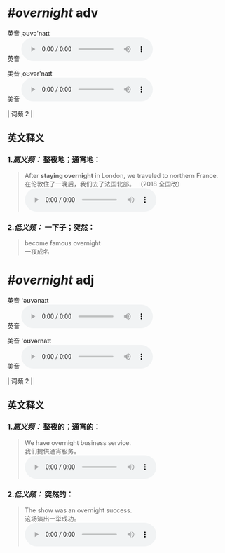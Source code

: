 # ***\#overnight*** adv
英音 ˌəʊvə'naɪt  
英音
<audio src="./media/Overnight-adv-B.aac" controls="controls"></audio>

美音 ˌoʊvər'naɪt  
美音
<audio src="./media/overnight.aac" controls="controls"></audio>



| 词频 2 |  

英文释义
---
### 1.*高义频：* **整夜地；通宵地：**  

 > After **staying overnight** in London, we traveled to northern France.  
 > 在伦敦住了一晚后，我们去了法国北部。  （2018 全国改）  
<audio src="./media/After staying overnight in London_AAC.aac" controls="controls"></audio>

### 2.*低义频：* **一下子；突然：**  

 > become famous overnight  
 > 一夜成名    


# ***\#overnight*** adj
英音 'əʊvənaɪt  
英音
<audio src="./media/overnight-B.aac" controls="controls"></audio>

美音 'oʊvərnaɪt  
美音
<audio src="./media/overnight---1.aac" controls="controls"></audio>



| 词频 2 |  

英文释义
---
### 1.*高义频：* **整夜的；通宵的：**  

 > We have overnight business service.  
 > 我们提供通宵服务。    
<audio src="./media/overnight-2.aac" controls="controls"></audio>

### 2.*低义频：* **突然的：**  

 > The show was an overnight success.  
 > 这场演出一举成功。    
<audio src="./media/overnight-3.aac" controls="controls"></audio>


